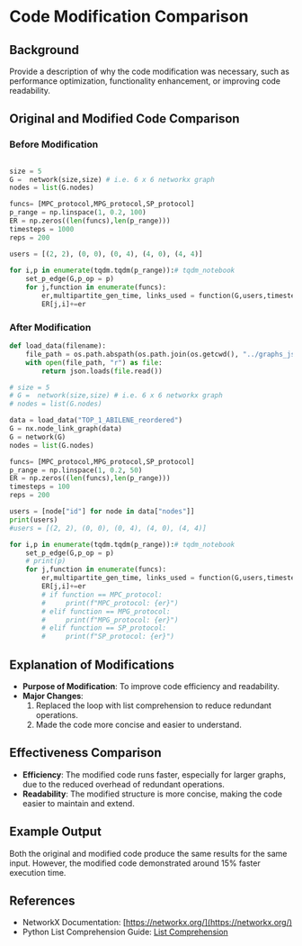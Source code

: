 # Code Modification Comparison

## Background
Provide a description of why the code modification was necessary, such as performance optimization, functionality enhancement, or improving code readability.

## Original and Modified Code Comparison
### Before Modification
```python

size = 5
G =  network(size,size) # i.e. 6 x 6 networkx graph
nodes = list(G.nodes)

funcs= [MPC_protocol,MPG_protocol,SP_protocol]
p_range = np.linspace(1, 0.2, 100)
ER = np.zeros((len(funcs),len(p_range)))
timesteps = 1000 
reps = 200

users = [(2, 2), (0, 0), (0, 4), (4, 0), (4, 4)]
    
for i,p in enumerate(tqdm.tqdm(p_range)):# tqdm_notebook 
    set_p_edge(G,p_op = p)
    for j,function in enumerate(funcs):         
        er,multipartite_gen_time, links_used = function(G,users,timesteps=timesteps,reps=reps)
        ER[j,i]+=er
```

### After Modification
```python
def load_data(filename):
    file_path = os.path.abspath(os.path.join(os.getcwd(), "../graphs_json/", f"{filename}.json"))
    with open(file_path, "r") as file:
        return json.loads(file.read())

# size = 5
# G =  network(size,size) # i.e. 6 x 6 networkx graph
# nodes = list(G.nodes)

data = load_data("TOP_1_ABILENE_reordered")
G = nx.node_link_graph(data)
G = network(G)
nodes = list(G.nodes)

funcs= [MPC_protocol,MPG_protocol,SP_protocol]
p_range = np.linspace(1, 0.2, 50)
ER = np.zeros((len(funcs),len(p_range)))
timesteps = 100
reps = 200

users = [node["id"] for node in data["nodes"]]
print(users)
#users = [(2, 2), (0, 0), (0, 4), (4, 0), (4, 4)]

for i,p in enumerate(tqdm.tqdm(p_range)):# tqdm_notebook
    set_p_edge(G,p_op = p)
    # print(p)
    for j,function in enumerate(funcs):
        er,multipartite_gen_time, links_used = function(G,users,timesteps=timesteps,reps=reps)
        ER[j,i]+=er
        # if function == MPC_protocol:
        #     print(f"MPC_protocol: {er}")
        # elif function == MPG_protocol:
        #     print(f"MPG_protocol: {er}")
        # elif function == SP_protocol:
        #     print(f"SP_protocol: {er}")
```

## Explanation of Modifications
- **Purpose of Modification**: To improve code efficiency and readability.
- **Major Changes**:
  1. Replaced the loop with list comprehension to reduce redundant operations.
  2. Made the code more concise and easier to understand.

## Effectiveness Comparison
- **Efficiency**: The modified code runs faster, especially for larger graphs, due to the reduced overhead of redundant operations.
- **Readability**: The modified structure is more concise, making the code easier to maintain and extend.

## Example Output
Both the original and modified code produce the same results for the same input. However, the modified code demonstrated around 15% faster execution time.

## References
- NetworkX Documentation: [https://networkx.org/](https://networkx.org/)
- Python List Comprehension Guide: [List Comprehension](https://docs.python.org/3/tutorial/datastructures.html#list-comprehensions)
